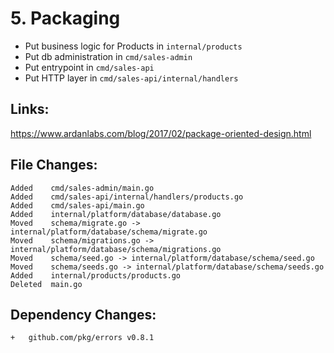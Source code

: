 # 5. Packaging

- Put business logic for Products in `internal/products`
- Put db administration in `cmd/sales-admin`
- Put entrypoint in `cmd/sales-api`
- Put HTTP layer in `cmd/sales-api/internal/handlers`

## Links:

https://www.ardanlabs.com/blog/2017/02/package-oriented-design.html

## File Changes:

```
Added    cmd/sales-admin/main.go
Added    cmd/sales-api/internal/handlers/products.go
Added    cmd/sales-api/main.go
Added    internal/platform/database/database.go
Moved    schema/migrate.go -> internal/platform/database/schema/migrate.go
Moved    schema/migrations.go -> internal/platform/database/schema/migrations.go
Moved    schema/seed.go -> internal/platform/database/schema/seed.go
Moved    schema/seeds.go -> internal/platform/database/schema/seeds.go
Added    internal/products/products.go
Deleted  main.go
```

## Dependency Changes:

```
+ 	github.com/pkg/errors v0.8.1
```